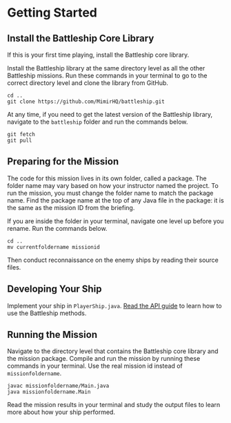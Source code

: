 # Getting Started

## Install the Battleship Core Library

If this is your first time playing, install the Battleship core library.

Install the Battleship library at the same directory level as all the other Battleship missions. Run these commands in your terminal to go to the correct directory level and clone the library from GitHub.

```
cd ..
git clone https://github.com/MimirHQ/battleship.git
```

At any time, if you need to get the latest version of the Battleship library, navigate to the `battleship` folder and run the commands below.

```
git fetch
git pull 
```

## Preparing for the Mission

The code for this mission lives in its own folder, called a package. The folder name may vary based on how your instructor named the project. To run the mission, you must change the folder name to match the package name. Find the package name at the top of any Java file in the package: it is the same as the mission ID from the briefing.

If you are inside the folder in your terminal, navigate one level up before you rename. Run the commands below.

```
cd ..
mv currentfoldername missionid
```

Then conduct reconnaissance on the enemy ships by reading their source files.

## Developing Your Ship

Implement your ship in `PlayerShip.java`. [Read the API guide](api.md) to learn how to use the Battleship methods.

## Running the Mission

Navigate to the directory level that contains the Battleship core library and the mission package. Compile and run the mission by running these commands in your terminal. Use the real mission id instead of `missionfoldername`.

```
javac missionfoldername/Main.java
java missionfoldername.Main
```

Read the mission results in your terminal and study the output files to learn more about how your ship performed.
